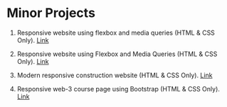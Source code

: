 # Minor Projects

1. Responsive website using flexbox and media queries (HTML & CSS Only). [Link](https://orange-aryn-57.tiiny.site)

2. Responsive website using Flexbox and Media Queries (HTML & CSS Only). [Link](https://silver-lydie-14.tiiny.site)

3. Modern responsive construction website (HTML & CSS Only). [Link](https://kannanjayachandran.github.io/construction-website/)

4. Responsive web-3 course page using Bootstrap (HTML & CSS Only). [Link](https://kannanjayachandran.github.io/Web-3-EdTech-page/) 
